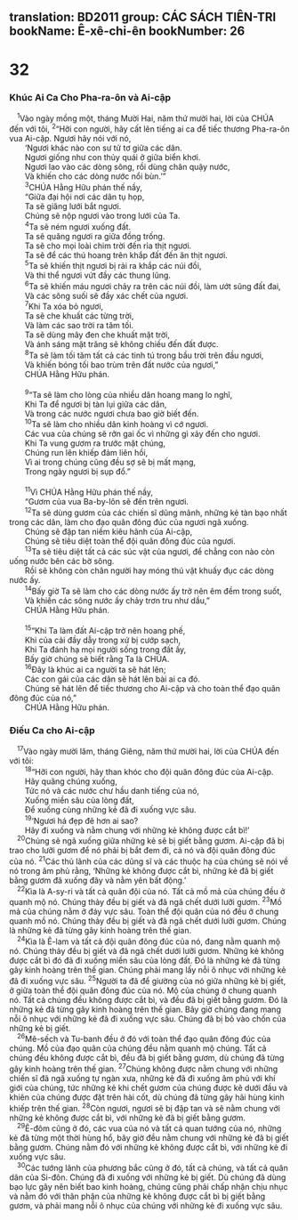 translation: BD2011
group: CÁC SÁCH TIÊN-TRI
bookName: Ê-xê-chi-ên 
bookNumber: 26
-------

<div class="title"><h1>32</h1><h3>Khúc Ai Ca Cho Pha-ra-ôn và Ai-cập</h3></div>
<span class="verse exe_32_1"> <sup>1</sup>Vào ngày mồng một, tháng Mười Hai, năm thứ mười hai, lời của CHÚA đến với tôi, </span>
<span class="verse exe_32_2"><sup>2</sup>“Hỡi con người, hãy cất lên tiếng ai ca để tiếc thương Pha-ra-ôn vua Ai-cập. Ngươi hãy nói với nó,<br/>  ‘Ngươi khác nào con sư tử tơ giữa các dân.<br/>  Ngươi giống như con thủy quái ở giữa biển khơi.<br/>  Ngươi lao vào các dòng sông, rồi dùng chân quậy nước, <br/>  Và khiến cho các dòng nước nổi bùn.’”<br/></span>
<span class="verse exe_32_3">  <sup>3</sup>CHÚA Hằng Hữu phán thế nầy, <br/>  “Giữa đại hội nơi các dân tụ họp, <br/>  Ta sẽ giăng lưới bắt ngươi.<br/>  Chúng sẽ nộp ngươi vào trong lưới của Ta.<br/></span>
<span class="verse exe_32_4">  <sup>4</sup>Ta sẽ ném ngươi xuống đất.<br/>  Ta sẽ quăng ngươi ra giữa đồng trống.<br/>  Ta sẽ cho mọi loài chim trời đến rỉa thịt ngươi.<br/>  Ta sẽ để các thú hoang trên khắp đất đến ăn thịt ngươi.<br/></span>
<span class="verse exe_32_5">  <sup>5</sup>Ta sẽ khiến thịt ngươi bị rải ra khắp các núi đồi, <br/>  Và thi thể ngươi vứt đầy các thung lũng.<br/></span>
<span class="verse exe_32_6">  <sup>6</sup>Ta sẽ khiến máu ngươi chảy ra trên các núi đồi, làm ướt sũng đất đai, <br/>  Và các sông suối sẽ đầy xác chết của ngươi.<br/></span>
<span class="verse exe_32_7">  <sup>7</sup>Khi Ta xóa bỏ ngươi, <br/>  Ta sẽ che khuất các từng trời, <br/>  Và làm các sao trời ra tăm tối.<br/>  Ta sẽ dùng mây đen che khuất mặt trời, <br/>  Và ánh sáng mặt trăng sẽ không chiếu đến đất được.<br/></span>
<span class="verse exe_32_8">  <sup>8</sup>Ta sẽ làm tối tăm tất cả các tinh tú trong bầu trời trên đầu ngươi, <br/>  Và khiến bóng tối bao trùm trên đất nước của ngươi,”<br/>  CHÚA Hằng Hữu phán.<br/><br/></span>
<span class="verse exe_32_9">  <sup>9</sup>“Ta sẽ làm cho lòng của nhiều dân hoang mang lo nghĩ, <br/>  Khi Ta để ngươi bị tàn lụi giữa các dân, <br/>  Và trong các nước ngươi chưa bao giờ biết đến.<br/></span>
<span class="verse exe_32_10">  <sup>10</sup>Ta sẽ làm cho nhiều dân kinh hoàng vì cớ ngươi.<br/>  Các vua của chúng sẽ rởn gai ốc vì những gì xảy đến cho ngươi.<br/>  Khi Ta vung gươm ra trước mặt chúng, <br/>  Chúng run lên khiếp đảm liên hồi, <br/>  Vì ai trong chúng cũng đều sợ sẽ bị mất mạng, <br/>  Trong ngày ngươi bị sụp đổ.”<br/><br/></span>
<span class="verse exe_32_11">  <sup>11</sup>Vì CHÚA Hằng Hữu phán thế nầy, <br/>  “Gươm của vua Ba-by-lôn sẽ đến trên ngươi.<br/></span>
<span class="verse exe_32_12">  <sup>12</sup>Ta sẽ dùng gươm của các chiến sĩ dũng mãnh, những kẻ tàn bạo nhất trong các dân, làm cho đạo quân đông đúc của ngươi ngã xuống.<br/>  Chúng sẽ đập tan niềm kiêu hãnh của Ai-cập, <br/>  Chúng sẽ tiêu diệt toàn thể đội quân đông đúc của ngươi.<br/></span>
<span class="verse exe_32_13">  <sup>13</sup>Ta sẽ tiêu diệt tất cả các súc vật của ngươi, để chẳng con nào còn uống nước bên các bờ sông.<br/>  Rồi sẽ không còn chân người hay móng thú vật khuấy đục các dòng nước ấy. <br/></span>
<span class="verse exe_32_14">  <sup>14</sup>Bấy giờ Ta sẽ làm cho các dòng nước ấy trở nên êm đềm trong suốt, <br/>  Và khiến các sông nước ấy chảy trơn tru như dầu,”<br/>  CHÚA Hằng Hữu phán.<br/><br/></span>
<span class="verse exe_32_15">  <sup>15</sup>“Khi Ta làm đất Ai-cập trở nên hoang phế, <br/>  Khi của cải đầy dẫy trong xứ bị cướp sạch, <br/>  Khi Ta đánh hạ mọi người sống trong đất ấy, <br/>  Bấy giờ chúng sẽ biết rằng Ta là CHÚA.<br/></span>
<span class="verse exe_32_16">  <sup>16</sup>Ðây là khúc ai ca người ta sẽ hát lên;<br/>  Các con gái của các dân sẽ hát lên bài ai ca đó.<br/>  Chúng sẽ hát lên để tiếc thương cho Ai-cập và cho toàn thể đạo quân đông đúc của nó,”<br/>  CHÚA Hằng Hữu phán. <br/></span>
<div class="title"><h3>Ðiếu Ca cho Ai-cập</h3></div>
<span class="verse exe_32_17"> <sup>17</sup>Vào ngày mười lăm, tháng Giêng, năm thứ mười hai, lời của CHÚA đến với tôi:<br/></span>
<span class="verse exe_32_18">  <sup>18</sup>“Hỡi con người, hãy than khóc cho đội quân đông đúc của Ai-cập.<br/>  Hãy quăng chúng xuống, <br/>  Tức nó và các nước chư hầu danh tiếng của nó, <br/>  Xuống miền sâu của lòng đất, <br/>  Ðể xuống cùng những kẻ đã đi xuống vực sâu.<br/></span>
<span class="verse exe_32_19">  <sup>19</sup>‘Ngươi há đẹp đẽ hơn ai sao? <br/>  Hãy đi xuống và nằm chung với những kẻ không được cắt bì!’<br/></span>
<span class="verse exe_32_20"> <sup>20</sup>Chúng sẽ ngã xuống giữa những kẻ sẽ bị giết bằng gươm. Ai-cập đã bị trao cho lưỡi gươm để nó phải bị bắt đem đi, cả nó và đội quân đông đúc của nó. </span>
<span class="verse exe_32_21"><sup>21</sup>Các thủ lãnh của các dũng sĩ và các thuộc hạ của chúng sẽ nói về nó trong âm phủ rằng, ‘Những kẻ không được cắt bì, những kẻ đã bị giết bằng gươm đã xuống đây và nằm yên bất động.’<br/></span>
<span class="verse exe_32_22"> <sup>22</sup>Kìa là A-sy-ri và tất cả quân đội của nó. Tất cả mồ mả của chúng đều ở quanh mộ nó. Chúng thảy đều bị giết và đã ngã chết dưới lưỡi gươm. </span>
<span class="verse exe_32_23"><sup>23</sup>Mồ mả của chúng nằm ở đáy vực sâu. Toàn thể đội quân của nó đều ở chung quanh mồ nó. Chúng thảy đều bị giết và đã ngã chết dưới lưỡi gươm. Chúng là những kẻ đã từng gây kinh hoàng trên thế gian.<br/></span>
<span class="verse exe_32_24"> <sup>24</sup>Kìa là Ê-lam và tất cả đội quân đông đúc của nó, đang nằm quanh mộ nó. Chúng thảy đều bị giết và đã ngã chết dưới lưỡi gươm. Những kẻ không được cắt bì đó đã đi xuống miền sâu của lòng đất. Ðó là những kẻ đã từng gây kinh hoàng trên thế gian. Chúng phải mang lấy nỗi ô nhục với những kẻ đã đi xuống vực sâu. </span>
<span class="verse exe_32_25"><sup>25</sup>Người ta đã để giường của nó giữa những kẻ bị giết, ở giữa toàn thể đội quân đông đúc của nó. Mộ của chúng ở chung quanh nó. Tất cả chúng đều không được cắt bì, và đều đã bị giết bằng gươm. Ðó là những kẻ đã từng gây kinh hoàng trên thế gian. Bây giờ chúng đang mang nỗi ô nhục với những kẻ đã đi xuống vực sâu. Chúng đã bị bỏ vào chốn của những kẻ bị giết.<br/></span>
<span class="verse exe_32_26"> <sup>26</sup>Mê-sếch và Tu-banh đều ở đó với toàn thể đạo quân đông đúc của chúng. Mồ của đạo quân của chúng đều nằm quanh mộ chúng. Tất cả chúng đều không được cắt bì, đều đã bị giết bằng gươm, dù chúng đã từng gây kinh hoàng trên thế gian. </span>
<span class="verse exe_32_27"><sup>27</sup>Chúng không được nằm chung với những chiến sĩ đã ngã xuống tự ngàn xưa, những kẻ đã đi xuống âm phủ với khí giới của chúng, tức những kẻ khi chết gươm của chúng được kê dưới đầu và khiên của chúng được đặt trên hài cốt, dù chúng đã từng gây hãi hùng kinh khiếp trên thế gian. </span>
<span class="verse exe_32_28"><sup>28</sup>Còn ngươi, ngươi sẽ bị đập tan và sẽ nằm chung với những kẻ không được cắt bì, với những kẻ đã bị giết bằng gươm.<br/></span>
<span class="verse exe_32_29"> <sup>29</sup>Ê-đôm cũng ở đó, các vua của nó và tất cả quan tướng của nó, những kẻ đã từng một thời hùng hổ, bây giờ đều nằm chung với những kẻ đã bị giết bằng gươm. Chúng nằm đó với những kẻ không được cắt bì, với những kẻ đi xuống vực sâu.<br/></span>
<span class="verse exe_32_30"> <sup>30</sup>Các tướng lãnh của phương bắc cũng ở đó, tất cả chúng, và tất cả quân dân của Si-đôn. Chúng đã đi xuống với những kẻ bị giết. Dù chúng đã dùng bạo lực gây nên biết bao kinh hoàng, chúng cũng phải chấp nhận chịu nhục và nằm đó với thân phận của những kẻ không được cắt bì bị giết bằng gươm, và phải mang nỗi ô nhục của chúng với những kẻ đi xuống vực sâu.<br/></span>
